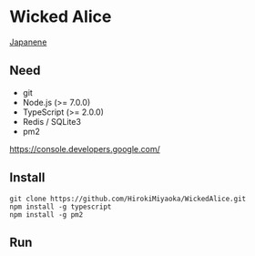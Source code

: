# Wicked Alice

[Japanene](README_JA.md)

## Need

* git
* Node.js (>= 7.0.0)
* TypeScript (>= 2.0.0)
* Redis / SQLite3
* pm2

https://console.developers.google.com/

## Install

```
git clone https://github.com/HirokiMiyaoka/WickedAlice.git
npm install -g typescript
npm install -g pm2
```

## Run
